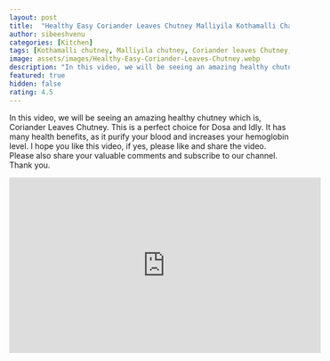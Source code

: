 ```yaml
---
layout: post
title:  "Healthy Easy Coriander Leaves Chutney Malliyila Kothamalli Chammanthi"
author: sibeeshvenu
categories: [Kitchen]
tags: [Kothamalli chutney, Malliyila chutney, Coriander leaves Chutney, Easy and Healthy recipe, Easy chutney, Njan Oru Malayali, ഞാൻ ഒരു മലയാളി, Germaniyile Nalukal, Germany, Malayali in Germany, Indians in Germany, Keralite in Germany, Malayalees in Germany, sibeeshpassion.com, sibeeshvenu.com, njan-oru-malayali.com]
image: assets/images/Healthy-Easy-Coriander-Leaves-Chutney.webp
description: "In this video, we will be seeing an amazing healthy chutney which is, Coriander Leaves Chutney. This is a perfect choice for Dosa and Idly. It has many health benefits, as it purify your blood and increases your hemoglobin level. I hope you like this video, if yes, please like and share the video. Please also share your valuable comments and subscribe to our channel. Thank you."
featured: true
hidden: false
rating: 4.5
---
```


In this video, we will be seeing an amazing healthy chutney which is, Coriander Leaves Chutney. This is a perfect choice for Dosa and Idly. It has many health benefits, as it purify your blood and increases your hemoglobin level. I hope you like this video, if yes, please like and share the video. Please also share your valuable comments and subscribe to our channel. Thank you.

<iframe width="560" height="315" src="https://www.youtube.com/embed/XBRhBXqwy2c" frameborder="0" allow="accelerometer; autoplay; encrypted-media; gyroscope; picture-in-picture" allowfullscreen></iframe>
